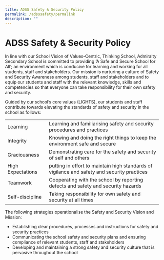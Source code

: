 ```yaml
---
title: ADSS Safety & Security Policy
permalink: /adsssafety/permalink
description: ""
---
```

ADSS Safety & Security Policy
===============================

In line with our School Vision of Values-Centric, Thinking School, Admiralty Secondary School is committed to providing ‘A Safe and Secure School for All’; an environment which is conducive for learning and working for all students, staff and stakeholders. Our mission is nurturing a culture of Safety and Security Awareness among students, staff and stakeholders and to equip our students and staff with the relevant knowledge, skills and competencies so that everyone can take responsibility for their own safety and security.  

Guided by our school’s core values (LIGHTS), our students and staff contribute towards elevating the standards of safety and security in the school as follows:

<table>
	<tr> 
		<td> Learning </td>
		<td> Learning and familiarising safety and security procedures and practices
</tr> 
	<td> Integrity 
		<td> Knowing and doing the right things to keep the environment safe and secure
</tr> 
<td> Graciousness 
	<td> Demonstrating care for the safety and security of self and others
</tr> 
<td> High Expectations  
<td> putting in effort to maintain high standards of vigilance and safety and security practices
	</tr> 
<td> Teamwork
<td> Cooperating with the school by reporting defects and safety and security hazards
</tr> 
<td> Self-discipline
<td> Taking responsibility for own safety and security at all times

</table>
			 
			 

  

The following strategies operationalise the Safety and Security Vision and Mission:

*   Establishing clear procedures, processes and instructions for safety and security practices
*   Communicating the school safety and security plans and ensuring compliance of relevant students, staff and stakeholders
*   Developing and maintaining a strong safety and security culture that is pervasive throughout the school